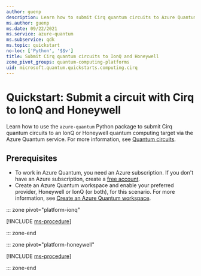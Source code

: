 ```yaml
---
author: guenp
description: Learn how to submit Cirq quantum circuits to Azure Quantum.
ms.author: guenp
ms.date: 09/22/2021
ms.service: azure-quantum
ms.subservice: qdk
ms.topic: quickstart
no-loc: ['Python', '$$v']
title: Submit Cirq quantum circuits to IonQ and Honeywell
zone_pivot_groups: quantum-computing-platforms
uid: microsoft.quantum.quickstarts.computing.cirq
--- 
```


# Quickstart: Submit a circuit with Cirq to IonQ and Honeywell

Learn how to use the `azure-quantum` Python package to submit Cirq quantum circuits to an IonQ or Honeywell quantum computing target via the Azure Quantum service. For more information, see [Quantum circuits](xref:microsoft.quantum.concepts.circuits).

## Prerequisites

- To work in Azure Quantum, you need an Azure subscription. If you don't have an Azure subscription, create a [free account](https://azure.microsoft.com/free/).
- Create an Azure Quantum workspace and enable your preferred provider, Honeywell or IonQ (or both), for this scenario. For more information, see [Create an Azure Quantum workspace](xref:microsoft.quantum.how-to.workspace).

::: zone pivot="platform-ionq"

[!INCLUDE [ms-procedure](includes/quickstart-cirq-include-ionq.md)]

::: zone-end

::: zone pivot="platform-honeywell"

[!INCLUDE [ms-procedure](includes/quickstart-cirq-include-honeywell.md)]

::: zone-end


